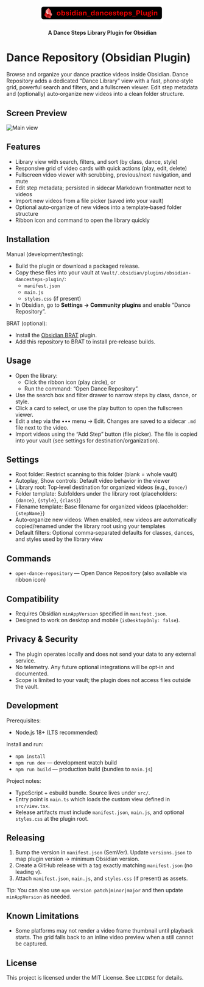 <div align="center">
  <img src="src/media/dancestepsplugin.png" alt="Dance Steps Plugin Logo" width="320">

  **A Dance Steps Library Plugin for Obsidian**

</div>


# Dance Repository (Obsidian Plugin)

Browse and organize your dance practice videos inside Obsidian. Dance Repository adds a dedicated “Dance Library” view with a fast, phone‑style grid, powerful search and filters, and a fullscreen viewer. Edit step metadata and (optionally) auto‑organize new videos into a clean folder structure.

## Screen Preview
![Main view](src/media/Screens%20View.png)

## Features

- Library view with search, filters, and sort (by class, dance, style)
- Responsive grid of video cards with quick actions (play, edit, delete)
- Fullscreen video viewer with scrubbing, previous/next navigation, and mute
- Edit step metadata; persisted in sidecar Markdown frontmatter next to videos
- Import new videos from a file picker (saved into your vault)
- Optional auto‑organize of new videos into a template‑based folder structure
- Ribbon icon and command to open the library quickly

## Installation

Manual (development/testing):
- Build the plugin or download a packaged release.
- Copy these files into your vault at `Vault/.obsidian/plugins/obsidian-dancesteps-plugin/`:
  - `manifest.json`
  - `main.js`
  - `styles.css` (if present)
- In Obsidian, go to **Settings → Community plugins** and enable “Dance Repository”.

BRAT (optional):
- Install the [Obsidian BRAT](https://github.com/TfTHacker/obsidian42-brat) plugin.
- Add this repository to BRAT to install pre‑release builds.

## Usage

- Open the library:
  - Click the ribbon icon (play circle), or
  - Run the command: “Open Dance Repository”.
- Use the search box and filter drawer to narrow steps by class, dance, or style.
- Click a card to select, or use the play button to open the fullscreen viewer.
- Edit a step via the ••• menu → Edit. Changes are saved to a sidecar `.md` file next to the video.
- Import videos using the “Add Step” button (file picker). The file is copied into your vault (see settings for destination/organization).

## Settings

- Root folder: Restrict scanning to this folder (blank = whole vault)
- Autoplay, Show controls: Default video behavior in the viewer
- Library root: Top‑level destination for organized videos (e.g., `Dance/`)
- Folder template: Subfolders under the library root (placeholders: `{dance}`, `{style}`, `{class}`)
- Filename template: Base filename for organized videos (placeholder: `{stepName}`)
- Auto‑organize new videos: When enabled, new videos are automatically copied/renamed under the library root using your templates
- Default filters: Optional comma‑separated defaults for classes, dances, and styles used by the library view

## Commands

- `open-dance-repository` — Open Dance Repository (also available via ribbon icon)

## Compatibility

- Requires Obsidian `minAppVersion` specified in `manifest.json`.
- Designed to work on desktop and mobile (`isDesktopOnly: false`).

## Privacy & Security

- The plugin operates locally and does not send your data to any external service.
- No telemetry. Any future optional integrations will be opt‑in and documented.
- Scope is limited to your vault; the plugin does not access files outside the vault.

## Development

Prerequisites:
- Node.js 18+ (LTS recommended)

Install and run:
- `npm install`
- `npm run dev` — development watch build
- `npm run build` — production build (bundles to `main.js`)

Project notes:
- TypeScript + esbuild bundle. Source lives under `src/`.
- Entry point is `main.ts` which loads the custom view defined in `src/view.tsx`.
- Release artifacts must include `manifest.json`, `main.js`, and optional `styles.css` at the plugin root.

## Releasing

1) Bump the version in `manifest.json` (SemVer). Update `versions.json` to map plugin version → minimum Obsidian version.
2) Create a GitHub release with a tag exactly matching `manifest.json` (no leading `v`).
3) Attach `manifest.json`, `main.js`, and `styles.css` (if present) as assets.

Tip: You can also use `npm version patch|minor|major` and then update `minAppVersion` as needed.

## Known Limitations

- Some platforms may not render a video frame thumbnail until playback starts. The grid falls back to an inline video preview when a still cannot be captured.

## License

This project is licensed under the MIT License. See `LICENSE` for details.
